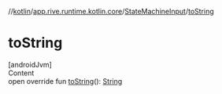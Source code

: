 //[kotlin](../../../index.md)/[app.rive.runtime.kotlin.core](../index.md)/[StateMachineInput](index.md)/[toString](to-string.md)



# toString  
[androidJvm]  
Content  
open override fun [toString](to-string.md)(): [String](https://kotlinlang.org/api/latest/jvm/stdlib/kotlin/-string/index.html)  



